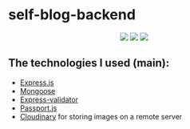 # self-blog-backend

<p align="center">
  <img src="https://github.com/shock-dev/self-blog-backend/actions/workflows/editorconfig.yml/badge.svg">
  <img src="https://github.com/shock-dev/self-blog-backend/actions/workflows/eslint.yml/badge.svg">
  <img src="https://img.shields.io/badge/license-MIT-blue.svg">
</p>

## The technologies I used (main):

- [Express.js](https://expressjs.com/)
- [Mongoose](https://mongoosejs.com/)
- [Express-validator](https://express-validator.github.io/docs/)
- [Passport.js](http://www.passportjs.org/)
- [Cloudinary](https://cloudinary.com/) for storing images on a remote server
